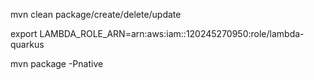 mvn clean package/create/delete/update

export LAMBDA_ROLE_ARN=arn:aws:iam::120245270950:role/lambda-quarkus


mvn package -Pnative